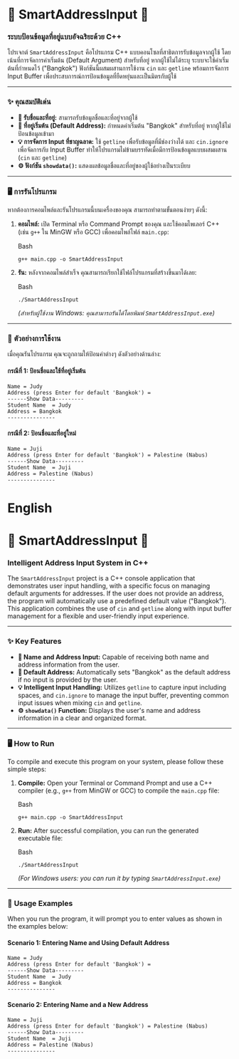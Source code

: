 # 🏡 SmartAddressInput 🧠

### **ระบบป้อนข้อมูลที่อยู่แบบอัจฉริยะด้วย C++**

โปรเจกต์ `SmartAddressInput` คือโปรแกรม C++ แบบคอนโซลที่สาธิตการรับข้อมูลจากผู้ใช้ โดยเน้นที่การจัดการค่าเริ่มต้น (Default Argument) สำหรับที่อยู่ หากผู้ใช้ไม่ได้ระบุ ระบบจะใช้ค่าเริ่มต้นที่กำหนดไว้ ("Bangkok") ฟังก์ชันนี้ผสมผสานการใช้งาน `cin` และ `getline` พร้อมการจัดการ Input Buffer เพื่อประสบการณ์การป้อนข้อมูลที่ยืดหยุ่นและเป็นมิตรกับผู้ใช้

----------

### ✨ **คุณสมบัติเด่น**

-   **👥 รับชื่อและที่อยู่:** สามารถรับข้อมูลชื่อและที่อยู่จากผู้ใช้
-   **📍 ที่อยู่เริ่มต้น (Default Address):** กำหนดค่าเริ่มต้น "Bangkok" สำหรับที่อยู่ หากผู้ใช้ไม่ป้อนข้อมูลเข้ามา
-   **💡 การจัดการ Input ที่ชาญฉลาด:** ใช้ `getline` เพื่อรับข้อมูลที่มีช่องว่างได้ และ `cin.ignore` เพื่อจัดการกับ Input Buffer ทำให้โปรแกรมไม่ข้ามบรรทัดเมื่อมีการป้อนข้อมูลแบบผสมผสาน (`cin` และ `getline`)
-   **⚙️ ฟังก์ชัน `showdata()`:** แสดงผลข้อมูลชื่อและที่อยู่ของผู้ใช้อย่างเป็นระเบียบ

----------

### 🖥️ **การรันโปรแกรม**

หากต้องการคอมไพล์และรันโปรแกรมนี้บนเครื่องของคุณ สามารถทำตามขั้นตอนง่ายๆ ดังนี้:

1.  **คอมไพล์:** เปิด Terminal หรือ Command Prompt ของคุณ และใช้คอมไพเลอร์ C++ (เช่น `g++` ใน MinGW หรือ GCC) เพื่อคอมไพล์ไฟล์ `main.cpp`:
    
    Bash
    
    ```
    g++ main.cpp -o SmartAddressInput
    
    ```
    
2.  **รัน:** หลังจากคอมไพล์สำเร็จ คุณสามารถเรียกใช้ไฟล์โปรแกรมที่สร้างขึ้นมาได้เลย:
    
    Bash
    
    ```
    ./SmartAddressInput
    
    ```
    
    _(สำหรับผู้ใช้งาน Windows: คุณสามารถรันได้โดยพิมพ์ `SmartAddressInput.exe`)_
    

----------

### 📝 **ตัวอย่างการใช้งาน**

เมื่อคุณรันโปรแกรม คุณจะถูกถามให้ป้อนค่าต่างๆ ดังตัวอย่างด้านล่าง:

#### **กรณีที่ 1: ป้อนชื่อและใช้ที่อยู่เริ่มต้น**

```
Name = Judy
Address (press Enter for default 'Bangkok') = 
------Show Data---------
Student Name  = Judy
Address = Bangkok
---------------

```

#### **กรณีที่ 2: ป้อนชื่อและที่อยู่ใหม่**

```
Name = Juji
Address (press Enter for default 'Bangkok') = Palestine (Nabus)
------Show Data---------
Student Name  = Juji
Address = Palestine (Nabus)
---------------

```



# English

# 🏡 SmartAddressInput 🧠

### **Intelligent Address Input System in C++**

The `SmartAddressInput` project is a C++ console application that demonstrates user input handling, with a specific focus on managing default arguments for addresses. If the user does not provide an address, the program will automatically use a predefined default value ("Bangkok"). This application combines the use of `cin` and `getline` along with input buffer management for a flexible and user-friendly input experience.

----------

### ✨ **Key Features**

-   **👥 Name and Address Input:** Capable of receiving both name and address information from the user.
-   **📍 Default Address:** Automatically sets "Bangkok" as the default address if no input is provided by the user.
-   **💡 Intelligent Input Handling:** Utilizes `getline` to capture input including spaces, and `cin.ignore` to manage the input buffer, preventing common input issues when mixing `cin` and `getline`.
-   **⚙️ `showdata()` Function:** Displays the user's name and address information in a clear and organized format.

----------

### 🖥️ **How to Run**

To compile and execute this program on your system, please follow these simple steps:

1.  **Compile:** Open your Terminal or Command Prompt and use a C++ compiler (e.g., `g++` from MinGW or GCC) to compile the `main.cpp` file:
    
    Bash
    
    ```
    g++ main.cpp -o SmartAddressInput
    
    ```
    
2.  **Run:** After successful compilation, you can run the generated executable file:
    
    Bash
    
    ```
    ./SmartAddressInput
    
    ```
    
    _(For Windows users: you can run it by typing `SmartAddressInput.exe`)_
    

----------

### 📝 **Usage Examples**

When you run the program, it will prompt you to enter values as shown in the examples below:

#### **Scenario 1: Entering Name and Using Default Address**

```
Name = Judy
Address (press Enter for default 'Bangkok') = 
------Show Data---------
Student Name  = Judy
Address = Bangkok
---------------

```

#### **Scenario 2: Entering Name and a New Address**

```
Name = Juji
Address (press Enter for default 'Bangkok') = Palestine (Nabus)
------Show Data---------
Student Name  = Juji
Address = Palestine (Nabus)
---------------

```